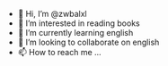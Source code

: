 - 👋 Hi, I’m @zwbalxl
- 👀 I’m interested in reading books
- 🌱 I’m currently learning english
- 💞️ I’m looking to collaborate on english
- 📫 How to reach me ...

<!---
zwbalxl/zwbalxl is a ✨ special ✨ repository because its `README.md` (this file) appears on your GitHub profile.
You can click the Preview link to take a look at your changes.
--->
